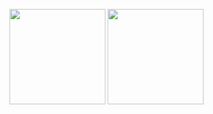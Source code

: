 <img height=170px src="https://github-readme-stats.vercel.app/api/top-langs/?username=neverlink&show_icons=true&layout=compact&theme=github_dark" href="https://github.com/anuraghazra/github-readme-stats"> <img height=170px src="https://github-readme-stats.vercel.app/api?username=neverlink&show_icons=true&theme=github_dark" href="https://github.com/anuraghazra/github-readme-stats">
